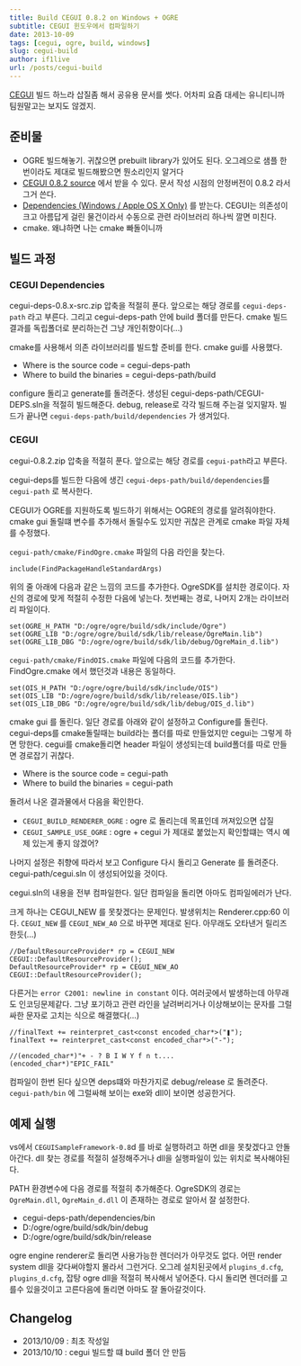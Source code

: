 ```yaml
---
title: Build CEGUI 0.8.2 on Windows + OGRE
subtitle: CEGUI 윈도우에서 컴파일하기
date: 2013-10-09
tags: [cegui, ogre, build, windows]
slug: cegui-build
author: if1live
url: /posts/cegui-build
---
```



[CEGUI](http://cegui.org.uk/) 빌드 하느라 삽질좀 해서 공유용 문서를
썻다. 어차피 요즘 대세는 유니티니까 팀원말고는 보지도 않겠지.

<!--adsense-->

준비물
------

-   OGRE 빌드해놓기. 귀찮으면 prebuilt library가 있어도 된다. 오그레으로
    샘플 한번이라도 제대로 빌드해봤으면 뭔소리인지 알거다
-   [CEGUI 0.8.2 source](http://cegui.org.uk/download) 에서 받을
    수 있다. 문서 작성 시점의 안정버전이 0.8.2 라서 그거 쓴다.
-   [Dependencies (Windows / Apple OS
    X Only)](http://cegui.org.uk/download) 를 받는다. CEGUI는 의존성이
    크고 아름답게 걸린 물건이라서 수동으로 관련 라이브러리 하나씩
    깔면 미친다.
-   cmake. 왜냐하면 나는 cmake 빠돌이니까

빌드 과정
---------

### CEGUI Dependencies

cegui-deps-0.8.x-src.zip 압축을 적절히 푼다. 앞으로는 해당 경로를
`cegui-deps-path` 라고 부른다. 그리고 cegui-deps-path 안에 build
폴더를 만든다. cmake 빌드 결과를 독립폴더로 분리하는건 그냥
개인취향이다(...)

cmake를 사용해서 의존 라이브러리를 빌드할 준비를 한다. cmake gui를
사용했다.

-   Where is the source code = cegui-deps-path
-   Where to build the binaries = cegui-deps-path/build

configure 돌리고 generate를 돌려준다. 생성된
cegui-deps-path/CEGUI-DEPS.sln을 적절히 빌드해준다. debug, release로
각각 빌드해 주는걸 잊지말자. 빌드가 끝나면
`cegui-deps-path/build/dependencies` 가 생겨있다.

### CEGUI

cegui-0.8.2.zip 압축을 적절히 푼다. 앞으로는 해당 경로를 `cegui-path`라고 부른다.

cegui-deps를 빌드한 다음에 생긴 `cegui-deps-path/build/dependencies`를 `cegui-path` 로 복사한다.

CEGUI가 OGRE를 지원하도록 빌드하기 위해서는 OGRE의 경로를 알려줘야한다.
cmake gui 돌릴떄 변수를 추가해서 돌릴수도 있지만 귀찮은 관계로 cmake
파일 자체를 수정했다.

`cegui-path/cmake/FindOgre.cmake` 파일의 다음 라인을 찾는다.

```
include(FindPackageHandleStandardArgs)
```

위의 줄 아래에 다음과 같은 느낌의 코드를 추가한다. OgreSDK를 설치한
경로이다. 자신의 경로에 맞게 적절히 수정한 다음에 넣는다. 첫번째는 경로,
나머지 2개는 라이브러리 파일이다.

```
set(OGRE_H_PATH "D:/ogre/ogre/build/sdk/include/Ogre")
set(OGRE_LIB "D:/ogre/ogre/build/sdk/lib/release/OgreMain.lib")
set(OGRE_LIB_DBG "D:/ogre/ogre/build/sdk/lib/debug/OgreMain_d.lib")
```

`cegui-path/cmake/FindOIS.cmake` 파일에 다음의 코드를 추가한다.
FindOgre.cmake 에서 했던것과 내용은 동일하다.

```
set(OIS_H_PATH "D:/ogre/ogre/build/sdk/include/OIS")
set(OIS_LIB "D:/ogre/ogre/build/sdk/lib/release/OIS.lib")
set(OIS_LIB_DBG "D:/ogre/ogre/build/sdk/lib/debug/OIS_d.lib")
```

cmake gui 를 돌린다. 일단 경로를 아래와 같이 설정하고 Configure를
돌린다. cegui-deps를 cmake돌릴때는 build라는 폴더를 따로 만들었지만
cegui는 그렇게 하면 망한다. cegui를 cmake돌리면 header 파일이 생성되는데
build폴더를 따로 만들면 경로잡기 귀찮다.

-   Where is the source code = cegui-path
-   Where to build the binaries = cegui-path

돌려서 나온 결과물에서 다음을 확인한다.

-   `CEGUI_BUILD_RENDERER_OGRE` : ogre 로 돌리는데 목표인데 꺼져있으면
    삽질
-   `CEGUI_SAMPLE_USE_OGRE` : ogre + cegui 가 제대로 붙었는지
    확인할떄는 역시 예제 있는게 좋지 않겠어?

나머지 설정은 취향에 따라서 보고 Configure 다시 돌리고 Generate 를
돌려준다. cegui-path/cegui.sln 이 생성되어있을 것이다.

cegui.sln의 내용을 전부 컴파일한다. 일단 컴파일을 돌리면 아마도
컴파일에러가 난다.

크게 하나는 CEGUI_NEW 를 못찾겠다는 문제인다. 발생위치는
Renderer.cpp:60 이다. `CEGUI_NEW` 를 `CEGUI_NEW_A0` 으로 바꾸면
제대로 된다. 아무래도 오타낸거 릴리즈한듯(...)

```
//DefaultResourceProvider* rp = CEGUI_NEW CEGUI::DefaultResourceProvider();
DefaultResourceProvider* rp = CEGUI_NEW_AO CEGUI::DefaultResourceProvider();
```

다른거는 `error C2001: newline in constant` 이다. 여러곳에서
발생하는데 아무래도 인코딩문제같다. 그냥 포기하고 관련 라인을
날려버리거나 이상해보이는 문자를 그럴싸한 문자로 고치는 식으로
해결했다(...)

```
//finalText += reinterpret_cast<const encoded_char*>("❚");
finalText += reinterpret_cast<const encoded_char*>("-");

//(encoded_char*)"+ - ? B I W Y f n t....
(encoded_char*)"EPIC_FAIL"
```

컴파일이 한번 된다 싶으면 deps떄와 마찬가지로 debug/release 로 돌려준다.
`cegui-path/bin` 에 그럴싸해 보이는 exe와 dll이 보이면 성공한거다.

예제 실행
---------

vs에서 `CEGUISampleFramework-0.8`d 를 바로 실행하려고 하면 dll을
못찾겠다고 안돌아간다. dll 찾는 경로를 적절히 설정해주거나 dll을
실행파일이 있는 위치로 복사해야된다.

PATH 환경변수에 다음 경로를 적절히 추가해준다. OgreSDK의 경로는
`OgreMain.dll`, `OgreMain_d.dll` 이 존재하는 경로로 알아서 잘 설정한다.

-   cegui-deps-path/dependencies/bin
-   D:/ogre/ogre/build/sdk/bin/debug
-   D:/ogre/ogre/build/sdk/bin/release

ogre engine renderer로 돌리면 사용가능한 렌더러가 아무것도 없다. 어떤
render system dll을 갖다써야할지 몰라서 그런거다. 오그레 설치된곳에서
`plugins_d.cfg`, `plugins_d.cfg`, 잡탕 ogre dll을 적절히 복사해서
넣어준다. 다시 돌리면 렌더러를 고를수 있을것이고 고른다음에 돌리면
아마도 잘 돌아갈것이다.

Changelog
---------

-   2013/10/09 : 최초 작성일
-   2013/10/10 : cegui 빌드할 떄 build 폴더 안 만듬
